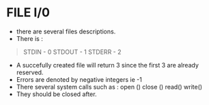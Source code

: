 # FILE I/0
- there are several files descriptions.
- There is :
> STDIN - 0
> STDOUT - 1
> STDERR - 2 

- A succefully created file will return 3 since the first 3 are already reserved.
- Errors are denoted by negative integers ie -1
- There several system calls such as : 
open ()
close ()
read()
write()
- They should be closed after.

